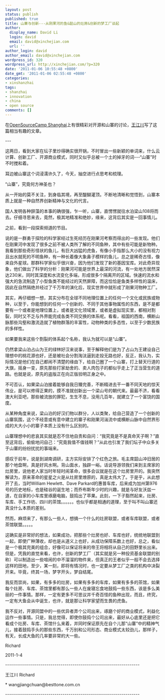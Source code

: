 ```yaml
---
layout: post
status: publish
published: true
title: 山寨与创新---从刚果河的鱼&韶山的灶房&创新的梦工厂谈起
author:
  display_name: David Li
  login: david
  email: david@xinchejian.com
  url: ''
author_login: david
author_email: david@xinchejian.com
wordpress_id: 320
wordpress_url: http://xinchejian.com/?p=320
date: '2011-01-06 10:55:48 +0800'
date_gmt: '2011-01-06 02:55:48 +0800'
categories:
- xinshanzhai
tags:
- shanzhai
- innovation
- china
- open source
comments: []
---
```

<p>在<a href="http://groups.google.com/group/opensourcecamp-shanghai">OpenSourceCamp Shanghai</a>上有很精彩对开源和山寨的讨论，<a href="besttone.com.cn">王江川</a>写了这篇相当有趣的文章。</p>
<p>--- </p>
<p>这两日，看到大家在坛子里炒得确实很开锅，不时冒出一些新颖的单词来，什么云计算、创新工厂、开源商业模式，同时又似乎总被一个土的掉牙的词---&ldquo;山寨&rdquo;时不时搅和着。</p>
<p>耳边被山寨这个词浸濡许久了，今天，抽空进行点思考和梳理。</p>
<p>&ldquo;山寨&rdquo;，究竟何方神圣也？</p>
<p>从一开始的莫不关注，到身临其境，再至醍醐灌顶。不断地清晰和觉悟到，山寨本质上就是一种自然界创新精神与文化的代言。</p>
<p>国人发明各种辞藻的本事的确很强，乍一听，山寨，直愣愣就往水泊梁山108将而去。仔细寻思来去，竟然，极其地精准和绝妙，缘来，这背后其实是一回事情儿。</p>
<p>之前，看到一段探索频道的节目。</p>
<p>说的是一群勇于探险的科学家经过生死经历在刚果河考察而得出的一些发现。他们在刚果河中发现了很多之前不被人类所了解的不同鱼种，其中有些可能是新物种。我看到那些奇形怪状的鱼儿，有巨大凶猛的虎鱼，有像小手指那么大小的没有视力且出水就死的不明鱼种，有一种长着像大象鼻子模样的鱼儿，总之是稀奇古怪，像来自外星球。那群科学家似乎很兴奋，因为他们发现了新的基因宝库。对此奇异现象，他们做出了科学的分析：刚果河可能是世界上最深的河流，有一处地方居然深达230米，同时其深度和水流变化多端，形成很多个隔离开的区域。快速的流水和强大的急流制造了小型鱼类不能经过的天然屏障，而这恰恰是鱼类多样性的温床，因此在自然隔绝并经过了千万年的演化后，现实世界中就形成了刚果河物种工厂。</p>
<p>其实，再仔细想一想，其实分布在全球不同地理位置上的任何一个文化或民族或物种，以至于，你能想到的任何一个创新的、不同于其他事物属性的东西，是不是都要有一个或者是地理位置上，或者是文化领域里，或者是虚拟现实里，都相对割裂，同时又不乏与外界能完成各类不同交换的体系呢。看看，祖国的西南，横断山脉那些沟壑和激流造就了植物群落的丰富性，动物种类的多态性，以至于少数民族的多样性。</p>
<p>如果要我来这些个割裂的体系起个名称，我认为就可以是&ldquo;山寨&rdquo;。</p>
<p>仍然拿梁山泊占山为王的绿林好汉来说事，至于解释他们是为了占山为王建设自己理想中的桃花源也好，还是被社会分割淘汰逼到走投无路也好，反正，我认为，实际情况是他们在自己都闹不清楚的缘由下，给自己圈了一个山寨，打上替天行道的大旗，摇身一变，原先那些打家劫舍的、卖人肉包子的都似乎走上了正当营生的道路。也就是说，原先的盗版正在向正版验明正身之中。</p>
<p>不可否认，如果梁山泊接着能够自我日臻完善，不断精进去干一番不同天地的惊天伟业，是可以修得正果的，摸不准就创新出一个梁山号的朝代来。最最不济，看看澳大利亚吧，那些被流放的罪犯，生生不息，没用几百年，就建立了一个富饶的国度。</p>
<p>从某种角度来说，梁山泊的好汉们物以群分，人以类聚，给自己营造了一个创新的山寨氛围，这个不经意或有意中建立的寨子和刚果河湍流中或横断山脉中自然界形成的大大小小的寨子本质上没有什么区别的。</p>
<p>山寨理想中的悲哀其实就是忍不住地自责和自问：&ldquo;我究竟是不是真命天子啊？&rdquo;直至这背后，偷偷地问自己：&ldquo;究竟我值不值钱啊？&rdquo;从此也引发了我们坛子中众多关于山寨的纷纷扰扰的事端来。</p>
<p>感叹于前年，说是到湖南调研，主方实际安排了个红色之旅。毛主席韶山冲旧居的那个地盘啊，真是好风水啊。背山面水，独辟一峪。话说导游领我们来到主席家的灶房里，说他老人家当时年轻时闹革命，很多会议就是在这个灶房里开的。我突然解读为，原来革命的星星之火是从灶房里燎原的，真是太伟大了。于是乎，从此想开了去，当时William Hewlett、Dave Parkard的惠普车库，后来成为加州第976号的历史地标，也是硅谷的诞生地；而乔布斯年少时的兴趣，就是与好友沃兹一道，在自家的小车库里琢磨电脑，鼓捣出了苹果。此刻，一下子豁然起来，灶房、车库、手工作坊、四川的茶馆。。。。。。也似乎都是相通的道理，至于叫不叫山寨还真没什么本质的差别。</p>
<p>然而，麻烦来了，有那么一些人，想搞一个什么的灶房联盟，或者车库联盟，或者茶馆联盟。。。。。</p>
<p>这确实是非常好的想法，如果成功，把那些个灶房也好、车库也好，统统地联盟到一起，即使广种薄收，却也是从道义上也好，从成功保障系数上也好，总之，看似是一个极其完美的组合，好像可以保证将来的帝王将相将从自己的田野里长出来。但是，凭我的直觉来看，也许，创新的梦工厂（其实就是另一种投资基金联盟的别称）可以制造出一些喧闹的中不溜溜的物件来，但真正的王者似乎一般不会去选择这样的田地，至少，某一刻，即将有情况时，也一定要从梦工厂之类的机构中决裂开来。毕竟，终其一场，梦字开头，梦自结尾。</p>
<p>我反而崇尚，如果，有多多的灶房，如果有多多的车库，如果有多多的茶馆，如果每个灶房、车库、茶馆里都有那么一些人在废寝忘食地鼓捣一些东西，该是多么美丽的一件事情。那样，一定有更多不可思议并千奇百怪的鱼种出现，而且，终究，一定有大鱼会从中诞生，也许，就是那让科学家望而生畏的虎鱼。</p>
<p>我不反对，开源同盟中的一些优异者弄个公司出来，琢磨个好的商业模式，利益化运作一些事情。只是，我总觉得，即使你鼓捣个公司出来，最好从心底里还是把它看成个灶房、车库、茶馆什么来着，并同时保证原先在自个儿那&ldquo;山寨&rdquo;中的精神气儿，接着鼓捣手头的那些东西，千万别和公司形态、商业模式太较劲儿，那样子，有天，长成大鱼的几率要非常的大一些。</p>
<p>                                          Richard</p>
<p>                                          2011-1-4</p>
<p>-------------------------------------------------------------------- </p>
<p>王江川 Richard</p>
<p>* wangjiangchuan@besttone.com.cn </p>
<p>--------------------------------------------------------------------</p>
